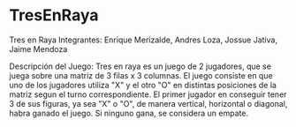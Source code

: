 # TresEnRaya
Tres en Raya 
Integrantes: Enrique Merizalde, Andres Loza, Jossue Jativa, Jaime Mendoza

Descripción del Juego:
Tres en raya es un juego de 2 jugadores, que se juega sobre una matriz de 3 filas x 3 columnas. El juego consiste en que uno de los jugadores utiliza "X" y el otro "O" en distintas posiciones de la matriz segun el turno correspondiente. El primer jugador en conseguir tener 3 de sus figuras, ya sea "X" o "O", de manera vertical, horizontal o diagonal, habra ganado el juego. Si ninguno gana, se considera un empate. 




